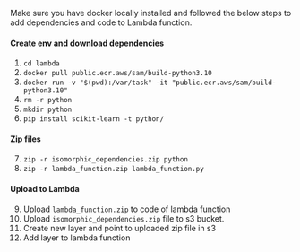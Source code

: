 Make sure you have docker locally installed and followed the below steps to add dependencies and code to Lambda function.

#### Create env and download dependencies

1. `cd lambda`
2. `docker pull public.ecr.aws/sam/build-python3.10`
3. `docker run -v "$(pwd):/var/task" -it "public.ecr.aws/sam/build-python3.10"`
4. `rm -r python`
5. `mkdir python`
6. `pip install scikit-learn -t python/`

#### Zip files

7. `zip -r isomorphic_dependencies.zip python`
8. `zip -r lambda_function.zip lambda_function.py`

#### Upload to Lambda

9. Upload `lambda_function.zip` to code of lambda function
10. Upload `isomorphic_dependencies.zip` file to s3 bucket.
11. Create new layer and point to uploaded zip file in s3
12. Add layer to lambda function
